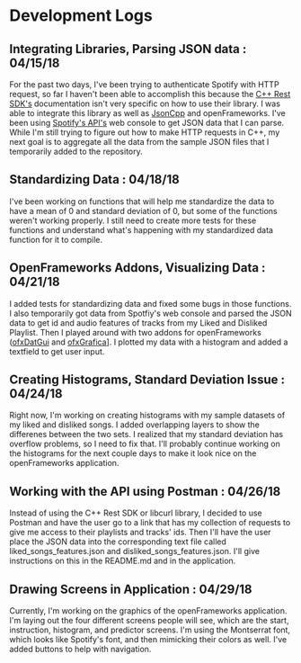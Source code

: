 # Development Logs
## Integrating Libraries, Parsing JSON data : 04/15/18
For the past two days, I've been trying to authenticate Spotify with HTTP request,
so far I haven't been able to accomplish this because the
[C++ Rest SDK's](https://github.com/Microsoft/cpprestsdk) documentation isn't
very specific on how to use their library. I was able to integrate this library
as well as [JsonCpp](https://github.com/open-source-parsers/jsoncpp) and
openFrameworks. I've been using [Spotify's API's](https://developer.spotify.com/web-api/)
web console to get JSON data that I can parse. While I'm still trying to figure
out how to make HTTP requests in C++, my next goal is to aggregate all the data
from the sample JSON files that I temporarily added to the repository.

## Standardizing Data : 04/18/18
I've been working on functions that will help me standardize the data to have a
mean of 0 and standard deviation of 0, but some of the functions weren't working
properly. I still need to create more tests for these functions and understand
what's happening with my standardized data function for it to compile.

## OpenFrameworks Addons, Visualizing Data : 04/21/18
I added tests for standardizing data and fixed some bugs in those functions. I also
temporarily got data from Spotfiy's web console and parsed the JSON data to get
id and audio features of tracks from my Liked and Disliked Playlist. Then I played
around with two addons for openFrameworks ([ofxDatGui](https://braitsch.github.io/ofxDatGui/)
and [ofxGrafica](https://github.com/jagracar/ofxGrafica)]. I plotted my data
with a histogram and added a textfield to get user input. 

## Creating Histograms, Standard Deviation Issue : 04/24/18
Right now, I'm working on creating histograms with my sample datasets of my liked and
disliked songs. I added overlapping layers to show the differenes between the two sets.
I realized that my standard deviation has overflow problems, so I need to fix that. I'll
probably continue working on the histograms for the next couple days to make it look 
nice on the openFrameworks application.

## Working with the API using Postman : 04/26/18
Instead of using the C++ Rest SDK or libcurl library, I decided to use Postman and have the
user go to a link that has my collection of requests to give me access to their playlists and 
tracks' ids. Then I'll have the user place the JSON data into the corresponding text file 
called liked_songs_features.json and disliked_songs_features.json. I'll give instructions on this
in the README.md and in the application.

## Drawing Screens in Application : 04/29/18
Currently, I'm working on the graphics of the openFrameworks application. I'm laying out the four 
different screens people will see, which are the start, instruction, histogram, and predictor 
screens. I'm using the Montserrat font, which looks like Spotify's font, and then mimicking their
colors as well. I've added buttons to help with navigation.

